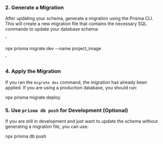 

### 2. Generate a Migration

After updating your schema, generate a migration using the Prisma CLI. This will create a new migration file that contains the necessary SQL commands to update your database schema:

'

npx prisma migrate dev --name project_image

'

### 4. Apply the Migration

If you ran the `migrate dev` command, the migration has already been applied. If you are using a production database, you should run:

npx prisma migrate deploy

### 5. Use `prisma db push` for Development (Optional)

If you are still in development and just want to update the schema without generating a migration file, you can use:

npx prisma db push

